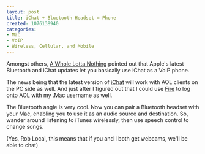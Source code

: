 ```yaml
--- 
layout: post
title: iChat + Bluetooth Headset = Phone
created: 1076138940
categories: 
- Mac
- VoIP
- Wireless, Cellular, and Mobile
---
```

<p>Amongst others, <a href="http://a.wholelottanothing.org/archives.blah/007698">A Whole Lotta Nothing</a> pointed out that Apple's latest Bluetooth and iChat updates let you basically use iChat as a VoIP phone.</p>

<p>The news being that the latest version of <a href="http://www.apple.com/ichat/download/" title="iChat  AV 2.1 Public Beta Download">iChat</a> will work with AOL clients on the PC side as well. And just after I figured out that I could use <a href="http://fire.sourceforge.net">Fire</a> to log onto AOL with my .Mac username as well.</p>

<!--break-->

<p>The Bluetooth angle is very cool. Now you can pair a Bluetooth headset with your Mac, enabling you to use it as an audio source and destination. So, wander around listening to iTunes wirelessly, then use speech control to change songs.</p>

<p>(Yes, Rob Local, this means that if you and I both get webcams, we'll be able to chat)</p>
